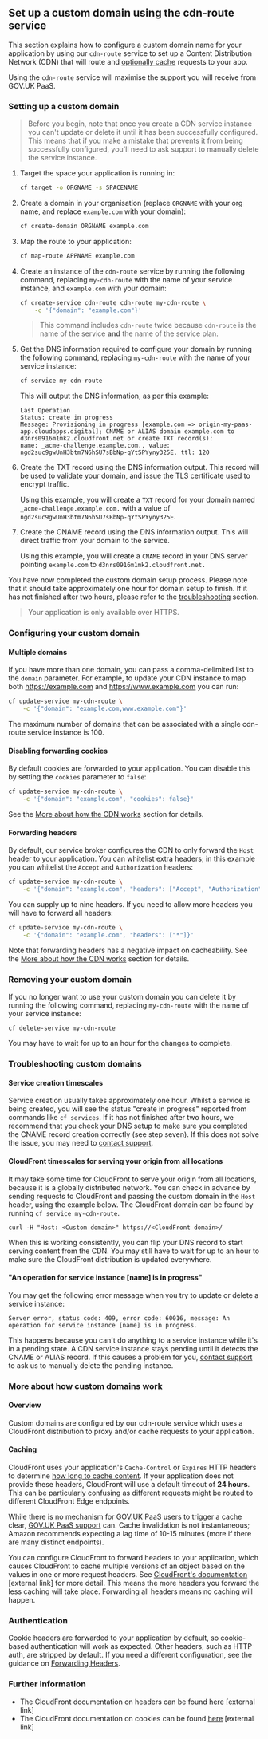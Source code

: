 ## Set up a custom domain using the cdn-route service

This section explains how to configure a custom domain name for your application by using our `cdn-route` service to set up a Content Distribution Network (CDN) that will route and [optionally cache](#caching) requests to your app.

Using the `cdn-route` service will maximise the support you will receive from GOV.UK PaaS.

### Setting up a custom domain

>Before you begin, note that once you create a CDN service instance you can't update or delete it until it has been successfully configured. This means that if you make a mistake that prevents it from being successfully configured, you'll need to ask support to manually delete the service instance.

1. Target the space your application is running in:

    ```bash
    cf target -o ORGNAME -s SPACENAME
    ```

2. Create a domain in your organisation (replace `ORGNAME` with your org name, and replace `example.com` with your domain):

    ```bash
    cf create-domain ORGNAME example.com
    ```

3. Map the route to your application:

    ```bash
    cf map-route APPNAME example.com
    ```

4. Create an instance of the `cdn-route` service by running the following command, replacing `my-cdn-route` with the name of your service instance, and `example.com` with your domain:

    ```bash
    cf create-service cdn-route cdn-route my-cdn-route \
        -c '{"domain": "example.com"}'
    ```

    >This command includes `cdn-route` twice because `cdn-route` is the name of the service **and** the name of the service plan.


5. Get the DNS information required to configure your domain by running the following command, replacing `my-cdn-route` with the name of your service instance:

    ```bash
    cf service my-cdn-route
    ```
    This will output the DNS information, as per this example:

    ```
    Last Operation
    Status: create in progress
    Message: Provisioning in progress [example.com => origin-my-paas-app.cloudapps.digital]; CNAME or ALIAS domain example.com to d3nrs0916m1mk2.cloudfront.net or create TXT record(s):
    name: _acme-challenge.example.com., value: ngd2suc9gwUnH3btm7N6hSU7sBbNp-qYtSPYyny325E, ttl: 120

    ```

6. Create the TXT record using the DNS information output. This record will be used to validate your domain, and issue the TLS certificate used to encrypt traffic.

    Using this example, you will create a `TXT` record for your domain named `_acme-challenge.example.com.` with a value of `ngd2suc9gwUnH3btm7N6hSU7sBbNp-qYtSPYyny325E`.

7. Create the CNAME record using the DNS information output. This will direct traffic from your domain to the service.

    Using this example, you will create a `CNAME` record in your DNS server pointing `example.com` to `d3nrs0916m1mk2.cloudfront.net.`

You have now completed the custom domain setup process. Please note that it should take approximately one hour for domain setup to finish. If it has not finished after two hours, please refer to the [troubleshooting](#troubleshooting-custom-domains) section.

>Your application is only available over HTTPS.


### Configuring your custom domain

#### Multiple domains

If you have more than one domain, you can pass a comma-delimited list to the `domain` parameter. For example, to update your CDN instance to map both https://example.com and https://www.example.com you can run:

```bash
cf update-service my-cdn-route \
    -c '{"domain": "example.com,www.example.com"}'
```

The maximum number of domains that can be associated with a single cdn-route service instance is 100.

#### Disabling forwarding cookies

By default cookies are forwarded to your application. You can disable this by setting the `cookies` parameter to `false`:

```bash
cf update-service my-cdn-route \
    -c '{"domain": "example.com", "cookies": false}'
```
See the [More about how the CDN works](#more-about-how-custom-domains-work) section for details.

#### Forwarding headers

By default, our service broker configures the CDN to only forward the `Host` header to your application. You can whitelist extra headers; in this example you can whitelist the `Accept` and `Authorization` headers:

```bash
cf update-service my-cdn-route \
    -c '{"domain": "example.com", "headers": ["Accept", "Authorization"]}'
```

You can supply up to nine headers. If you need to allow more headers you will have to forward all headers:

```bash
cf update-service my-cdn-route \
    -c '{"domain": "example.com", "headers": ["*"]}'
```

Note that forwarding headers has a negative impact on cacheability. See the [More about how the CDN works](#more-about-how-custom-domains-work) section for details.

### Removing your custom domain

If you no longer want to use your custom domain you can delete it by running the following command, replacing `my-cdn-route` with the name of your service instance:

```
cf delete-service my-cdn-route
```

You may have to wait for up to an hour for the changes to complete.

### Troubleshooting custom domains

#### Service creation timescales

Service creation usually takes approximately one hour. Whilst a service is being created, you will see the status "create in progress" reported from commands like `cf services`. If it has not finished after two hours, we recommend that you check your DNS setup to make sure you completed the CNAME record creation correctly (see step seven). If this does not solve the issue, you may need to [contact support](https://www.cloud.service.gov.uk/support).

#### CloudFront timescales for serving your origin from all locations

It may take some time for CloudFront to serve your origin from all locations, because it is a globally distributed network. You can check in advance by sending requests to CloudFront and passing the custom domain in the `Host` header, using the example below. The CloudFront domain can be found by running `cf service my-cdn-route`.

```
curl -H "Host: <Custom domain>" https://<CloudFront domain>/
```

When this is working consistently, you can flip your DNS record to start serving content from the CDN. You may still have to wait for up to an hour to make sure the CloudFront distribution is updated everywhere.

#### "An operation for service instance [name] is in progress"

You may get the following error message when you try to update or delete a service instance:

```
Server error, status code: 409, error code: 60016, message: An operation for service instance [name] is in progress.
```

This happens because you can't do anything to a service instance while it's in a pending state. A CDN service instance stays pending until it detects the CNAME or ALIAS record. If this causes a problem for you, [contact support](https://www.cloud.service.gov.uk/support) to ask us to manually delete the pending instance.

### More about how custom domains work

#### Overview

Custom domains are configured by our cdn-route service which uses a CloudFront distribution to proxy and/or cache requests to your application.

#### Caching

CloudFront uses your application's `Cache-Control` or `Expires` HTTP headers to determine [how long to cache content](http://docs.aws.amazon.com/AmazonCloudFront/latest/DeveloperGuide/Expiration.html). If your application does not provide these headers, CloudFront will use a default timeout of **24 hours**. This can be particularly confusing as different requests might be routed to different CloudFront Edge endpoints.

While there is no mechanism for GOV.UK PaaS users to trigger a cache clear, [GOV.UK PaaS support](https://www.cloud.service.gov.uk/support) can. Cache invalidation is not instantaneous; Amazon recommends expecting a lag time of 10-15 minutes (more if there are many distinct endpoints).

You can configure CloudFront to forward headers to your application, which causes CloudFront to cache multiple versions of an object based on the values in one or more request headers. See [CloudFront's documentation](http://docs.aws.amazon.com/AmazonCloudFront/latest/DeveloperGuide/header-caching.html#header-caching-web) [external link] for more detail. This means the more headers you forward the less caching will take place. Forwarding all headers means no caching will happen.

### Authentication

Cookie headers are forwarded to your application by default, so cookie-based authentication will work as expected. Other headers, such as HTTP auth, are stripped by default. If you need a different configuration, see the guidance on [Forwarding Headers](#forwarding-headers).

### Further information

* The CloudFront documentation on headers can be found [here](http://docs.aws.amazon.com/AmazonCloudFront/latest/DeveloperGuide/RequestAndResponseBehaviorCustomOrigin.html#request-custom-headers-behavior) [external link]
* The CloudFront documentation on cookies can be found [here](http://docs.aws.amazon.com/AmazonCloudFront/latest/DeveloperGuide/Cookies.html) [external link]
